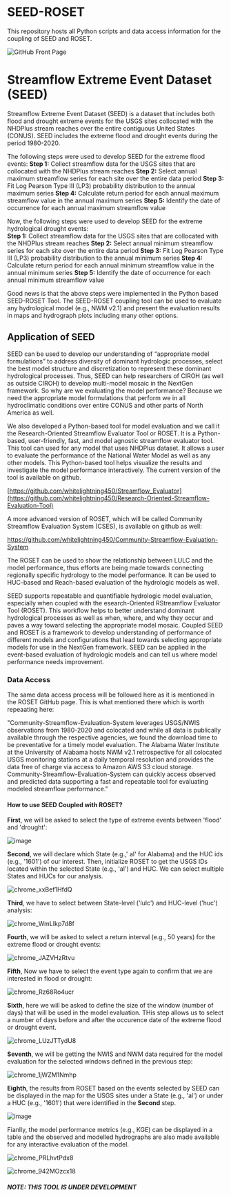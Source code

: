 # SEED-ROSET
This repository hosts all Python scripts and data access information for the coupling of SEED and ROSET.

![GitHub Front Page](https://github.com/shahab122/SEED-ROSET/assets/28275758/e4d312b3-312f-4e75-b302-9bec9cc5e837)

# Streamflow Extreme Event Dataset (SEED)

Streamflow Extreme Event Dataset (SEED) is a dataset that includes both flood and drought extreme events for the USGS sites collocated with the NHDPlus stream reaches over the entire contiguous United States (CONUS). SEED includes the extreme flood and drought events during the period 1980-2020.   

The following steps were used to develop SEED for the extreme flood events: 
**Step 1:** Collect streamflow data for the USGS sites that are collocated with the NHDPlus stream reaches 
**Step 2:** Select annual maximum streamflow series for each site over the entire data period
**Step 3:** Fit Log Pearson Type III (LP3) probability distribution to the annual maximum series 
**Step 4:** Calculate return period for each annual maximum streamflow value in the annual maximum series
**Step 5:** Identify the date of occurrence for each annual maximum streamflow value  

Now, the following steps were used to develop SEED for the extreme hydrological drought events:  
**Step 1:** Collect streamflow data for the USGS sites that are collocated with the NHDPlus stream reaches 
**Step 2:** Select annual minimum streamflow series for each site over the entire data period
**Step 3:** Fit Log Pearson Type III (LP3) probability distribution to the annual minimum series 
**Step 4:** Calculate return period for each annual minimum streamflow value in the annual minimum series
**Step 5:** Identify the date of occurrence for each annual minimum streamflow value

Good news is that the above steps were implemented in the Python based SEED-ROSET Tool. The SEED-ROSET coupling tool can be used to evaluate any hydrological model (e.g., NWM v2.1) and present the evaluation results in maps and hydrograph plots including many other options. 

## Application of SEED

SEED can be used to develop our understanding of “appropriate model formulations” to address diversity of dominant hydrologic processes, select the best model structure and discretization to represent these dominant hydrological processes. Thus, SEED can help researchers of CIROH (as well as outside CIROH) to develop multi-model mosaic in the NextGen framework. So why are we evaluating the model performance? Because we need the appropriate model formulations that perform we in all hydroclimatic conditions over entire CONUS and other parts of North America as well. 

We also developed a Python-based tool for model evaluation and we call it the Research-Oriented Streamflow Evaluator Tool or ROSET. It is a Python-based, user-friendly, fast, and model agnostic streamflow evaluator tool. This tool can used for any model that uses NHDPlus dataset. It allows a user to evaluate the performance of the National Water Model as well as any other models. This Python-based tool helps visualize the results and investigate the model performance interactively. The current version of the tool is available on github.

[https://github.com/whitelightning450/Streamflow_Evaluator](https://github.com/whitelightning450/Research-Oriented-Streamflow-Evaluation-Tool)

A more advanced version of ROSET, which will be called Community Streamflow Evaluation System (CSES), is available on github as well:

https://github.com/whitelightning450/Community-Streamflow-Evaluation-System

The ROSET can be used to show the relationship between LULC and the model performance, thus efforts are being made towards connecting regionally specific hydrology to the model performance. It can be used to HUC-based and Reach-based evaluation of the hydrologic models as well. 

SEED supports repeatable and quantifiable hydrologic model evaluation, especially when coupled with the esearch-Oriented RStreamflow Evaluator Tool (ROSET). This workflow helps to better understand dominant hydrological processes as well as when, where, and why they occur and paves a way toward selecting the appropriate model mosaic. Coupled SEED and ROSET is a framework to develop understanding of performance of different models and configurations that lead towards selecting appropriate models for use in the NextGen framework. SEED can be applied in the event-based evaluation of hydrologic models and can tell us where model performance needs improvement.   

### Data Access

The same data access process will be followed here as it is mentioned in the ROSET GitHub page. This is what mentioned there which is worth repeaating here: 

"Community-Streamflow-Evaluation-System leverages USGS/NWIS observations from 1980-2020 and colocated and while all data is publically available through the respective agencies, we found the download time to be preventative for a timely model evaluation. The Alabama Water Institute at the University of Alabama hosts NWM v2.1 retrospective for all colocated USGS monitoring stations at a daily temporal resolution and provides the data free of charge via access to Amazon AWS S3 cloud storage. Community-Streamflow-Evaluation-System can quickly access observed and predicted data supporting a fast and repeatable tool for evaluating modeled streamflow performance."

#### How to use SEED Coupled with ROSET? 

**First**, we will be asked to select the type of extreme events between 'flood' and 'drought':

![image](https://github.com/shahab122/SEED-ROSET/assets/28275758/c3efc920-47cc-475a-a2e0-180c85055a92)

**Second**, we will declare which State (e.g.,' al' for Alabama) and the HUC ids (e.g., '1601') of our interest. Then, initialize ROSET to get the USGS IDs located within the selected State (e.g., 'al') and HUC. We can select multiple States and HUCs for our analysis. 

![chrome_xxBef1HfdQ](https://github.com/shahab122/SEED-ROSET/assets/28275758/8ab9e5b8-155a-439f-afe8-094c3bf6d049)

**Third**, we have to select between State-level ('lulc') and HUC-level ('huc') analysis:

![chrome_WmLIkp7d8f](https://github.com/shahab122/SEED-ROSET/assets/28275758/e9840de1-813f-4e22-85b3-f98d3628055b)

**Fourth**, we will be asked to select a return interval (e.g., 50 years) for the extreme flood or drought events:

![chrome_JAZVHzRtvu](https://github.com/shahab122/SEED-ROSET/assets/28275758/97d41dae-e902-45cb-8b81-246418d8fcfe)

**Fifth**, Now we have to select the event type again to confirm that we are interested in flood or drought:

![chrome_Rz68Ro4ucr](https://github.com/shahab122/SEED-ROSET/assets/28275758/c12cb118-3ea4-4052-bf6d-25ec8308f019)

**Sixth**, here we will be asked to define the size of the window (number of days) that will be used in the model evaluation. THis step allows us to select a number of days before and after the occurence date of the extreme flood or drought event. 

![chrome_LUzJTTydU8](https://github.com/shahab122/SEED-ROSET/assets/28275758/39c8a2c2-b3b8-4be2-967b-5c4531fc9e99)

**Seventh**, we will be getting the NWIS and NWM data required for the model evaluation for the selected windows defined in the previous step:

![chrome_1jWZM1Nmhp](https://github.com/shahab122/SEED-ROSET/assets/28275758/1d6f15eb-25cb-484e-afb4-79e968c04e3b)

**Eighth**, the results from ROSET based on the events selected by SEED can be displayed in the map for the USGS sites under a State (e.g., 'al') or under a HUC (e.g., '1601') that were identified in the **Second** step.  

![image](https://github.com/shahab122/SEED-ROSET/assets/28275758/5ab1b170-e00e-4c73-843e-ef9c70b0439e)

Fianlly, the model performance metrics (e.g., KGE) can be displayed in a table and the observed and modelled hydrographs are also made available for any interactive evaluation of the model. 

![chrome_PRLhvtPdx8](https://github.com/shahab122/SEED-ROSET/assets/28275758/04598e84-7110-4a3b-ac30-4e96c5bebe18)

![chrome_942MOzcx18](https://github.com/shahab122/SEED-ROSET/assets/28275758/649ba9d8-760f-4b0f-8c04-0cbebee5455d)

##### NOTE: THIS TOOL IS UNDER DEVELOPMENT

